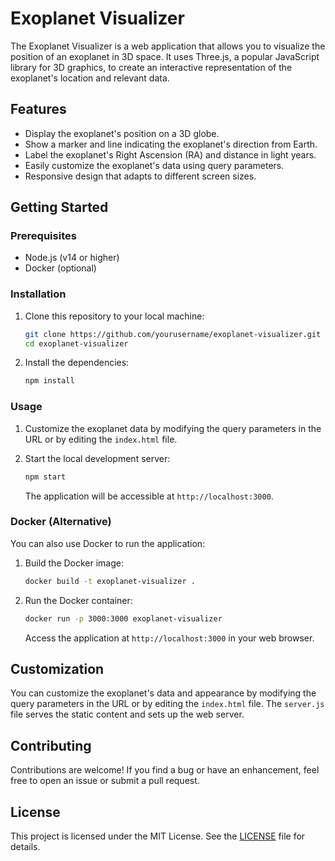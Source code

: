 # Exoplanet Visualizer

The Exoplanet Visualizer is a web application that allows you to visualize the position of an exoplanet in 3D space. It uses Three.js, a popular JavaScript library for 3D graphics, to create an interactive representation of the exoplanet's location and relevant data.

## Features

- Display the exoplanet's position on a 3D globe.
- Show a marker and line indicating the exoplanet's direction from Earth.
- Label the exoplanet's Right Ascension (RA) and distance in light years.
- Easily customize the exoplanet's data using query parameters.
- Responsive design that adapts to different screen sizes.

## Getting Started

### Prerequisites

- Node.js (v14 or higher)
- Docker (optional)

### Installation

1. Clone this repository to your local machine:

   ```bash
   git clone https://github.com/yourusername/exoplanet-visualizer.git
   cd exoplanet-visualizer
   ```

2. Install the dependencies:

   ```bash
   npm install
   ```

### Usage

1. Customize the exoplanet data by modifying the query parameters in the URL or by editing the `index.html` file.

2. Start the local development server:

   ```bash
   npm start
   ```

   The application will be accessible at `http://localhost:3000`.

### Docker (Alternative)

You can also use Docker to run the application:

1. Build the Docker image:

   ```bash
   docker build -t exoplanet-visualizer .
   ```

2. Run the Docker container:

   ```bash
   docker run -p 3000:3000 exoplanet-visualizer
   ```

   Access the application at `http://localhost:3000` in your web browser.

## Customization

You can customize the exoplanet's data and appearance by modifying the query parameters in the URL or by editing the `index.html` file. The `server.js` file serves the static content and sets up the web server.

## Contributing

Contributions are welcome! If you find a bug or have an enhancement, feel free to open an issue or submit a pull request.

## License

This project is licensed under the MIT License. See the [LICENSE](LICENSE) file for details.
